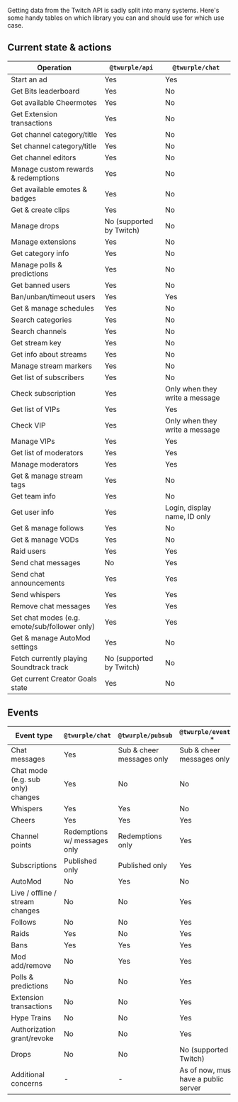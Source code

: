 Getting data from the Twitch API is sadly split into many systems. Here's some handy tables on which library you can and
should use for which use case.

## Current state & actions

| Operation                                     | `@twurple/api`           | `@twurple/chat`                |
|-----------------------------------------------|--------------------------|--------------------------------|
| Start an ad                                   | Yes                      | Yes                            |
| Get Bits leaderboard                          | Yes                      | No                             |
| Get available Cheermotes                      | Yes                      | No                             |
| Get Extension transactions                    | Yes                      | No                             |
| Get channel category/title                    | Yes                      | No                             |
| Set channel category/title                    | Yes                      | No                             |
| Get channel editors                           | Yes                      | No                             |
| Manage custom rewards & redemptions           | Yes                      | No                             |
| Get available emotes & badges                 | Yes                      | No                             |
| Get & create clips                            | Yes                      | No                             |
| Manage drops                                  | No (supported by Twitch) | No                             |
| Manage extensions                             | Yes                      | No                             |
| Get category info                             | Yes                      | No                             |
| Manage polls & predictions                    | Yes                      | No                             |
| Get banned users                              | Yes                      | No                             |
| Ban/unban/timeout users                       | Yes                      | Yes                            |
| Get & manage schedules                        | Yes                      | No                             |
| Search categories                             | Yes                      | No                             |
| Search channels                               | Yes                      | No                             |
| Get stream key                                | Yes                      | No                             |
| Get info about streams                        | Yes                      | No                             |
| Manage stream markers                         | Yes                      | No                             |
| Get list of subscribers                       | Yes                      | No                             |
| Check subscription                            | Yes                      | Only when they write a message |
| Get list of VIPs                              | Yes                      | Yes                            |
| Check VIP                                     | Yes                      | Only when they write a message |
| Manage VIPs                                   | Yes                      | Yes                            |
| Get list of moderators                        | Yes                      | Yes                            |
| Manage moderators                             | Yes                      | Yes                            |
| Get & manage stream tags                      | Yes                      | No                             |
| Get team info                                 | Yes                      | No                             |
| Get user info                                 | Yes                      | Login, display name, ID only   |
| Get & manage follows                          | Yes                      | No                             |
| Get & manage VODs                             | Yes                      | No                             |
| Raid users                                    | Yes                      | Yes                            |
| Send chat messages                            | No                       | Yes                            |
| Send chat announcements                       | Yes                      | Yes                            |
| Send whispers                                 | Yes                      | Yes                            |
| Remove chat messages                          | Yes                      | Yes                            |
| Set chat modes (e.g. emote/sub/follower only) | Yes                      | Yes                            |
| Get & manage AutoMod settings                 | Yes                      | No                             |
| Fetch currently playing Soundtrack track      | No (supported by Twitch) | No                             |
| Get current Creator Goals state               | Yes                      | No                             |

## Events

| Event type                        | `@twurple/chat`              | `@twurple/pubsub`         | `@twurple/eventsub-*`                |
|-----------------------------------|------------------------------|---------------------------|--------------------------------------|
| Chat messages                     | Yes                          | Sub & cheer messages only | Sub & cheer messages only            |
| Chat mode (e.g. sub only) changes | Yes                          | No                        | No                                   |
| Whispers                          | Yes                          | Yes                       | No                                   |
| Cheers                            | Yes                          | Yes                       | Yes                                  |
| Channel points                    | Redemptions w/ messages only | Redemptions only          | Yes                                  |
| Subscriptions                     | Published only               | Published only            | Yes                                  |
| AutoMod                           | No                           | Yes                       | No                                   |
| Live / offline / stream changes   | No                           | No                        | Yes                                  |
| Follows                           | No                           | No                        | Yes                                  |
| Raids                             | Yes                          | No                        | Yes                                  |
| Bans                              | Yes                          | Yes                       | Yes                                  |
| Mod add/remove                    | No                           | Yes                       | Yes                                  |
| Polls & predictions               | No                           | No                        | Yes                                  |
| Extension transactions            | No                           | No                        | Yes                                  |
| Hype Trains                       | No                           | No                        | Yes                                  |
| Authorization grant/revoke        | No                           | No                        | Yes                                  |
| Drops                             | No                           | No                        | No (supported by Twitch)             |
| Additional concerns               | -                            | -                         | As of now, must have a public server | 
